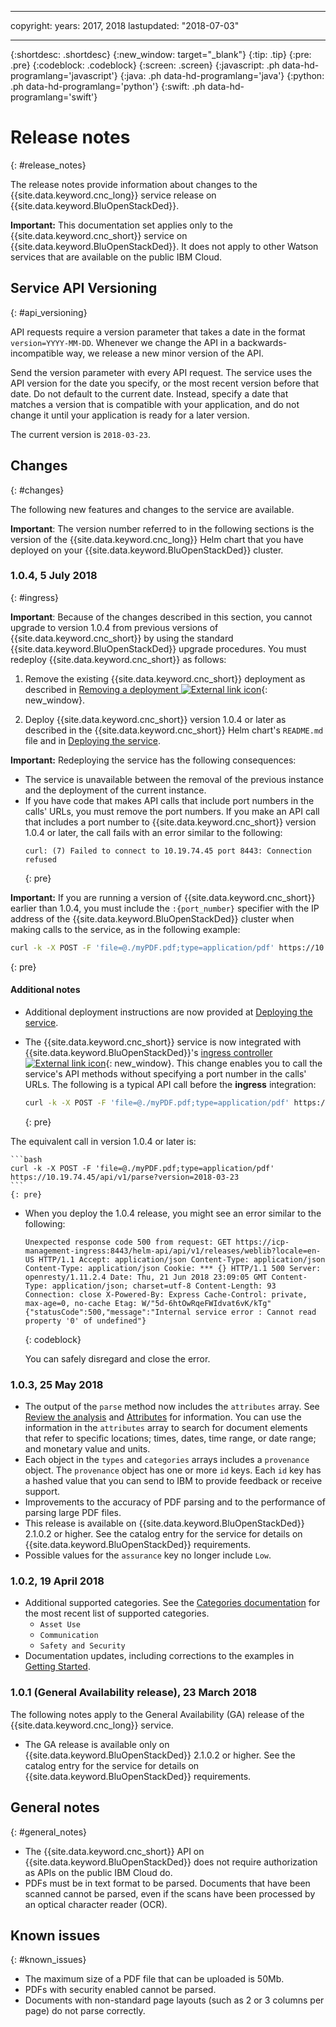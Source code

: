 
---

copyright:
  years: 2017, 2018
lastupdated: "2018-07-03"

---

{:shortdesc: .shortdesc}
{:new_window: target="_blank"}
{:tip: .tip}
{:pre: .pre}
{:codeblock: .codeblock}
{:screen: .screen}
{:javascript: .ph data-hd-programlang='javascript'}
{:java: .ph data-hd-programlang='java'}
{:python: .ph data-hd-programlang='python'}
{:swift: .ph data-hd-programlang='swift'}

# Release notes
{: #release_notes}

The release notes provide information about changes to the {{site.data.keyword.cnc_long}} service release on {{site.data.keyword.BluOpenStackDed}}.

**Important:** This documentation set applies only to the {{site.data.keyword.cnc_short}} service on {{site.data.keyword.BluOpenStackDed}}. It does not apply to other Watson services that are available on the public IBM Cloud.

## Service API Versioning
{: #api_versioning}

API requests require a version parameter that takes a date in the format `version=YYYY-MM-DD`. Whenever we change the API in a backwards-incompatible way, we release a new minor version of the API.

Send the version parameter with every API request. The service uses the API version for the date you specify, or the most recent version before that date. Do not default to the current date. Instead, specify a date that matches a version that is compatible with your application, and do not change it until your application is ready for a later version.

The current version is `2018-03-23`.

## Changes
{: #changes}

The following new features and changes to the service are available.

**Important**: The version number referred to in the following sections is the version of the {{site.data.keyword.cnc_long}} Helm chart that you have deployed on your {{site.data.keyword.BluOpenStackDed}} cluster.

### 1.0.4, 5 July 2018
{: #ingress}

**Important**: Because of the changes described in this section, you cannot upgrade to version 1.0.4 from previous versions of {{site.data.keyword.cnc_short}} by using the standard {{site.data.keyword.BluOpenStackDed}} upgrade procedures. You must redeploy {{site.data.keyword.cnc_short}} as follows:

1.  Remove the existing {{site.data.keyword.cnc_short}} deployment as described in [Removing a deployment ![External link icon](../../icons/launch-glyph.svg "External link icon")](https://www.ibm.com/support/knowledgecenter/SSBS6K_2.1.0.3/manage_applications/remove_app.html){: new_window}.

1.  Deploy {{site.data.keyword.cnc_short}} version 1.0.4 or later as described in the {{site.data.keyword.cnc_short}} Helm chart's `README.md` file and in [Deploying the service](/docs/services/compare-and-comply/deploy.html).

**Important:** Redeploying the service has the following consequences:

- The service is unavailable between the removal of the previous instance and the deployment of the current instance.
- If you have code that makes API calls that include port numbers in the calls' URLs, you must remove the port numbers. If you make an API call that includes a port number to {{site.data.keyword.cnc_short}} version 1.0.4 or later, the call fails with an error similar to the following:
  ```
  curl: (7) Failed to connect to 10.19.74.45 port 8443: Connection refused
  ```
  {: pre}

**Important:** If you are running a version of {{site.data.keyword.cnc_short}} earlier than 1.0.4, you must include the `:{port_number}` specifier with the IP address of the {{site.data.keyword.BluOpenStackDed}} cluster when making calls to the service, as in the following example:
```bash
curl -k -X POST -F 'file=@./myPDF.pdf;type=application/pdf' https://10.19.74.45:8443/api/v1/parse?version=2018-03-23
```
{: pre}

#### Additional notes

-   Additional deployment instructions are now provided at [Deploying the service](/docs/services/compare-and-comply/deploy.html).
-   The {{site.data.keyword.cnc_short}} service is now integrated with {{site.data.keyword.BluOpenStackDed}}'s [ingress controller ![External link icon](../../icons/launch-glyph.svg "External link icon")](https://www.ibm.com/support/knowledgecenter/SSBS6K_2.1.0.3/getting_started/components.html){: new_window}. This change enables you to call the service's API methods without specifying a port number in the calls' URLs. The following is a typical API call before the **ingress** integration:

    ```bash
    curl -k -X POST -F 'file=@./myPDF.pdf;type=application/pdf' https://10.19.74.45:8443/api/v1/parse?version=2018-03-23
    ```
    {: pre}

  The equivalent call in version 1.0.4 or later is:

    ```bash
    curl -k -X POST -F 'file=@./myPDF.pdf;type=application/pdf' https://10.19.74.45/api/v1/parse?version=2018-03-23
    ```
    {: pre}

- When you deploy the 1.0.4 release, you might see an error similar to the following:

    ```
    Unexpected response code 500 from request: GET https://icp-management-ingress:8443/helm-api/api/v1/releases/weblib?locale=en-US HTTP/1.1 Accept: application/json Content-Type: application/json Content-Type: application/json Cookie: *** {} HTTP/1.1 500 Server: openresty/1.11.2.4 Date: Thu, 21 Jun 2018 23:09:05 GMT Content-Type: application/json; charset=utf-8 Content-Length: 93 Connection: close X-Powered-By: Express Cache-Control: private, max-age=0, no-cache Etag: W/"5d-6htOwRqeFWIdvat6vK/kTg" {"statusCode":500,"message":"Internal service error : Cannot read property '0' of undefined"}
    ```
    {: codeblock}

    You can safely disregard and close the error.

### 1.0.3, 25 May 2018

- The output of the `parse` method now includes the `attributes` array. See [Review the analysis](/docs/services/compare-and-comply/getting-started.html#review_analysis) and [Attributes](/docs/services/compare-and-comply/parsing.html#attributes) for information. You can use the information in the `attributes` array to search for document elements that refer to specific locations; times, dates, time range, or date range; and monetary value and units.
- Each object in the `types` and `categories` arrays includes a `provenance` object. The `provenance` object has one or more `id` keys. Each `id` key has a hashed value that you can send to IBM to provide feedback or receive support.
- Improvements to the accuracy of PDF parsing and to the performance of parsing large PDF files.
- This release is available on {{site.data.keyword.BluOpenStackDed}} 2.1.0.2 or higher. See the catalog entry for the service for details on {{site.data.keyword.BluOpenStackDed}} requirements.
- Possible values for the `assurance` key no longer include `Low`.

### 1.0.2, 19 April 2018

- Additional supported categories. See the [Categories documentation](/docs/services/compare-and-comply/parsing.html#contract_categories) for the most recent list of supported categories.
    - `Asset Use`
    - `Communication`
    - `Safety and Security`
-  Documentation updates, including corrections to the examples in [Getting Started](/docs/services/compare-and-comply/getting-started.html).

### 1.0.1 (General Availability release), 23 March 2018

The following notes apply to the General Availability (GA) release of the {{site.data.keyword.cnc_long}} service.

- The GA release is available only on {{site.data.keyword.BluOpenStackDed}} 2.1.0.2 or higher. See the catalog entry for the service for details on {{site.data.keyword.BluOpenStackDed}} requirements.

## General notes
{: #general_notes}

- The {{site.data.keyword.cnc_short}} API on {{site.data.keyword.BluOpenStackDed}} does not require authorization as APIs on the public IBM Cloud do.
 - PDFs must be in text format to be parsed. Documents that have been scanned cannot be parsed, even if the scans have been processed by an optical character reader (OCR).

## Known issues
{: #known_issues}

- The maximum size of a PDF file that can be uploaded is 50Mb.
- PDFs with security enabled cannot be parsed.
- Documents with non-standard page layouts (such as 2 or 3 columns per page) do not parse correctly.
